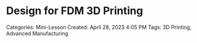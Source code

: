# Design for FDM 3D Printing

Categories: Mini-Lesson
Created: April 28, 2023 4:05 PM
Tags: 3D Printing, Advanced Manufacturing